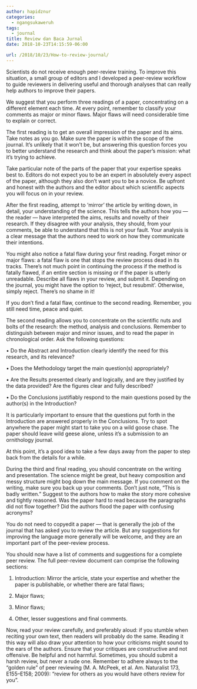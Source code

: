 ```yaml
---
author: hapidznur
categories:
  - ngangsukaweruh
tags:
  - journal
title: Review dan Baca Jurnal
date: 2018-10-23T14:15:59-06:00

url: /2018/10/23/How-to-review-journal/
---
```



Scientists do not receive enough peer-review training. To improve this situation, a small group of editors and I developed a peer-review workflow to guide reviewers in delivering useful and thorough analyses that can really help authors to improve their papers.

We suggest that you perform three readings of a paper, concentrating on a different element each time. At every point, remember to classify your comments as major or minor flaws. Major flaws will need considerable time to explain or correct.

The first reading is to get an overall impression of the paper and its aims. Take notes as you go. Make sure the paper is within the scope of the journal. It’s unlikely that it won’t be, but answering this question forces you to better understand the research and think about the paper’s mission: what it’s trying to achieve.

Take particular note of the parts of the paper that your expertise speaks best to. Editors do not expect you to be an expert in absolutely every aspect of the paper, although they also don’t want you to be a novice. Be upfront and honest with the authors and the editor about which scientific aspects you will focus on in your review.

After the first reading, attempt to ‘mirror’ the article by writing down, in detail, your understanding of the science. This tells the authors how you — the reader — have interpreted the aims, results and novelty of their research. If they disagree with your analysis, they should, from your comments, be able to understand that this is not your fault. Your analysis is a clear message that the authors need to work on how they communicate their intentions.

You might also notice a fatal flaw during your first reading. Forget minor or major flaws: a fatal flaw is one that stops the review process dead in its tracks. There’s not much point in continuing the process if the method is fatally flawed, if an entire section is missing or if the paper is utterly unreadable. Describe all flaws in your review, and submit it. Depending on the journal, you might have the option to ‘reject, but resubmit’. Otherwise, simply reject. There’s no shame in it!

If you don’t find a fatal flaw, continue to the second reading. Remember, you still need time, peace and quiet.

The second reading allows you to concentrate on the scientific nuts and bolts of the research: the method, analysis and conclusions. Remember to distinguish between major and minor issues, and to read the paper in chronological order. Ask the following questions:

• Do the Abstract and Introduction clearly identify the need for this research, and its relevance?

• Does the Methodology target the main question(s) appropriately?

• Are the Results presented clearly and logically, and are they justified by the data provided? Are the figures clear and fully described?

• Do the Conclusions justifiably respond to the main questions posed by the author(s) in the Introduction?

It is particularly important to ensure that the questions put forth in the Introduction are answered properly in the Conclusions. Try to spot anywhere the paper might start to take you on a wild goose chase. The paper should leave wild geese alone, unless it’s a submission to an ornithology journal.

At this point, it’s a good idea to take a few days away from the paper to step back from the details for a while.

During the third and final reading, you should concentrate on the writing and presentation. The science might be great, but heavy composition and messy structure might bog down the main message. If you comment on the writing, make sure you back up your comments. Don’t just note, “This is badly written.” Suggest to the authors how to make the story more cohesive and tightly reasoned. Was the paper hard to read because the paragraphs did not flow together? Did the authors flood the paper with confusing acronyms?

You do not need to copyedit a paper — that is generally the job of the journal that has asked you to review the article. But any suggestions for improving the language more generally will be welcome, and they are an important part of the peer-review process.

You should now have a list of comments and suggestions for a complete peer review. The full peer-review document can comprise the following sections:

1. Introduction: Mirror the article, state your expertise and whether the paper is publishable, or whether there are fatal flaws;

2. Major flaws;

3. Minor flaws;

4. Other, lesser suggestions and final comments.

Now, read your review carefully, and preferably aloud: if you stumble when reciting your own text, then readers will probably do the same. Reading it this way will also draw your attention to how your criticisms might sound to the ears of the authors. Ensure that your critiques are constructive and not offensive. Be helpful and not harmful. Sometimes, you should submit a harsh review, but never a rude one. Remember to adhere always to the “golden rule” of peer reviewing (M. A. McPeek, et al. Am. Naturalist 173, E155–E158; 2009): “review for others as you would have others review for you”. 
